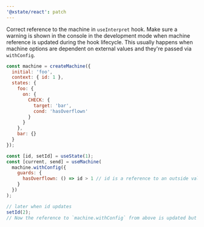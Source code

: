 ```yaml
---
'@xstate/react': patch
---
```


Correct reference to the machine in `useInterpret` hook.
Make sure a warning is shown in the console in the development mode when machine reference is updated during the hook lifecycle. This usually happens when machine options are dependent on external values and they're passed via `withConfig`.

```js
const machine = createMachine({
  initial: 'foo',
  context: { id: 1 },
  states: {
    foo: {
      on: {
        CHECK: {
          target: 'bar',
          cond: 'hasOverflown'
        }
      }
    },
    bar: {}
  }
});

const [id, setId] = useState(1);
const [current, send] = useMachine(
  machine.withConfig({
    guards: {
      hasOverflown: () => id > 1 // id is a reference to an outside value
    }
  })
);

// later when id updates
setId(2);
// Now the reference to `machine.withConfig` from above is updated but in the guard, the id value is still stale (id=1).
```
